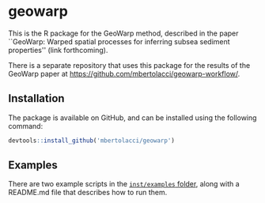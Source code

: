 # geowarp

This is the R package for the GeoWarp method, described in the paper ``GeoWarp: Warped spatial processes for inferring subsea sediment properties'' (link forthcoming).

There is a separate repository that uses this package for the results of the GeoWarp paper at https://github.com/mbertolacci/geowarp-workflow/.

## Installation

The package is available on GitHub, and can be installed using the following command:

```R
devtools::install_github('mbertolacci/geowarp')
```

## Examples

There are two example scripts in the [`inst/examples` folder](https://github.com/mbertolacci/geowarp/inst/examples/), along with a README.md file that describes how to run them.
